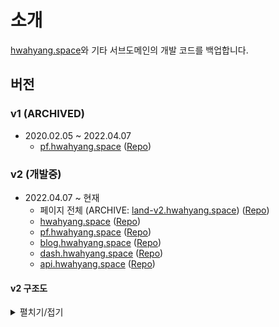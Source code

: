 # 소개

[hwahyang.space](https://hwahyang.space)와 기타 서브도메인의 개발 코드를 백업합니다.

## 버전

### v1 (ARCHIVED)

- 2020.02.05 ~ 2022.04.07
  - [pf.hwahyang.space](https://pf-v1.hwahyang.space) ([Repo](https://github.com/hwahyang-space/v1_Portfolio))

### v2 (개발중)

- 2022.04.07 ~ 현재
  - 페이지 전체 (ARCHIVE: [land-v2.hwahyang.space](https://land-v2.hwahyang.space)) ([Repo](https://github.com/hwahyang-space/v2_ComingSoon))
  - [hwahyang.space](https://hwahyang.space) ([Repo](https://github.com/hwahyang-space/v2_Main))
  - [pf.hwahyang.space](https://pf.hwahyang.space) ([Repo](https://github.com/hwahyang-space/v2_Portfolio))
  - [blog.hwahyang.space](https://blog.hwahyang.space) ([Repo](https://github.com/hwahyang-space/v2_Blog))
  - [dash.hwahyang.space](https://dash.hwahyang.space) ([Repo](https://github.com/hwahyang-space/v2_DashBoard))
  - [api.hwahyang.space](https://api.hwahyang.space) ([Repo](https://github.com/hwahyang-space/v2_Api))

#### v2 구조도

<details>
  <summary>펼치기/접기</summary>

&nbsp;
![hspace_v2_Flow.png](https://raw.githubusercontent.com/hwahyang-space/.github/main/profile/hspace_v2_Flow.png)
</details>
